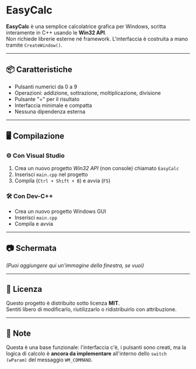 # EasyCalc

**EasyCalc** è una semplice calcolatrice grafica per Windows, scritta interamente in C++ usando le **Win32 API**.  
Non richiede librerie esterne né framework. L'interfaccia è costruita a mano tramite `CreateWindow()`.

---

## 📦 Caratteristiche

- Pulsanti numerici da 0 a 9
- Operazioni: addizione, sottrazione, moltiplicazione, divisione
- Pulsante "=" per il risultato
- Interfaccia minimale e compatta
- Nessuna dipendenza esterna

---

## 🖥️ Compilazione

### ⚙️ Con Visual Studio
1. Crea un nuovo progetto *Win32 API* (non console) chiamato `EasyCalc`
2. Inserisci `main.cpp` nel progetto
3. Compila (`Ctrl + Shift + B`) e avvia (`F5`)

### 🛠️ Con Dev-C++
- Crea un nuovo progetto Windows GUI
- Inserisci `main.cpp`
- Compila e avvia

---

## 📷 Schermata

*(Puoi aggiungere qui un'immagine della finestra, se vuoi)*

---

## 📄 Licenza

Questo progetto è distribuito sotto licenza **MIT**.  
Sentiti libero di modificarlo, riutilizzarlo o ridistribuirlo con attribuzione.

---

## 🧠 Note

Questa è una base funzionale: l'interfaccia c'è, i pulsanti sono creati, ma la logica di calcolo è **ancora da implementare** all'interno dello `switch (wParam)` del messaggio `WM_COMMAND`.
